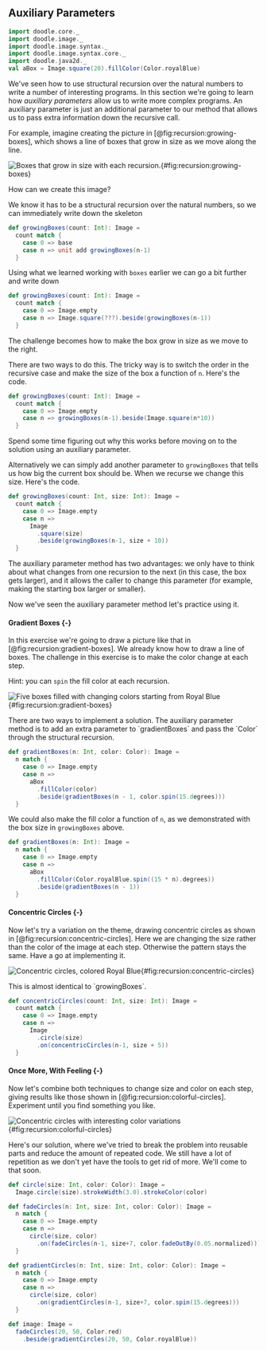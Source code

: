 ## Auxiliary Parameters

```scala mdoc:invisible
import doodle.core._
import doodle.image._
import doodle.image.syntax._
import doodle.image.syntax.core._
import doodle.java2d._
val aBox = Image.square(20).fillColor(Color.royalBlue)
```

We've seen how to use structural recursion over the natural numbers to write a number of interesting programs.
In this section we're going to learn how *auxillary parameters* allow us to write more complex programs.
An auxiliary parameter is just an additional parameter to our method that allows us to pass extra information down the recursive call.

For example, imagine creating the picture in [@fig:recursion:growing-boxes], which shows a line of boxes that grow in size as we move along the line.

![Boxes that grow in size with each recursion.](./src/pages/recursion/growing-boxes.pdf+svg){#fig:recursion:growing-boxes}

How can we create this image?

We know it has to be a structural recursion over the natural numbers, so we can immediately write down the skeleton

```scala
def growingBoxes(count: Int): Image =
  count match {
    case 0 => base
    case n => unit add growingBoxes(n-1)
  }
```

Using what we learned working with `boxes` earlier we can go a bit further and write down

```scala
def growingBoxes(count: Int): Image =
  count match {
    case 0 => Image.empty
    case n => Image.square(???).beside(growingBoxes(n-1))
  }
```

The challenge becomes how to make the box grow in size as we move to the right.

There are two ways to do this.
The tricky way is to switch the order in the recursive case and make the size of the box a function of `n`.
Here's the code.

```scala mdoc:silent
def growingBoxes(count: Int): Image =
  count match {
    case 0 => Image.empty
    case n => growingBoxes(n-1).beside(Image.square(n*10))
  }
```

Spend some time figuring out why this works before moving on to the solution using an auxiliary parameter.

Alternatively we can simply add another parameter to `growingBoxes` that tells us how big the current box should be.
When we recurse we change this size.
Here's the code.

```scala mdoc:silent
def growingBoxes(count: Int, size: Int): Image =
  count match {
    case 0 => Image.empty
    case n => 
      Image
        .square(size)
        .beside(growingBoxes(n-1, size + 10))
  }
```

The auxiliary parameter method has two advantages: we only have to think about what changes from one recursion to the next (in this case, the box gets larger), and it allows the caller to change this parameter (for example, making the starting box larger or smaller).

Now we've seen the auxiliary parameter method let's practice using it.

#### Gradient Boxes {-}

In this exercise we're going to draw a picture like that in [@fig:recursion:gradient-boxes].
We already know how to draw a line of boxes.
The challenge in this exercise is to make the color change at each step.

Hint: you can `spin` the fill color at each recursion.

![Five boxes filled with changing colors starting from Royal Blue](./src/pages/recursion/gradient-boxes.pdf+svg){#fig:recursion:gradient-boxes}

<div class="solution">
There are two ways to implement a solution.
The auxiliary parameter method is to add an extra parameter to `gradientBoxes` and pass the `Color` through the structural recursion.

```scala mdoc:silent
def gradientBoxes(n: Int, color: Color): Image =
  n match {
    case 0 => Image.empty
    case n =>
      aBox
        .fillColor(color)
        .beside(gradientBoxes(n - 1, color.spin(15.degrees)))
  }
```

We could also make the fill color a function of `n`, as we demonstrated with the box size in `growingBoxes` above.

```scala mdoc:silent
def gradientBoxes(n: Int): Image =
  n match {
    case 0 => Image.empty
    case n =>
      aBox
        .fillColor(Color.royalBlue.spin((15 * n).degrees))
        .beside(gradientBoxes(n - 1))
  }
```
</div>

#### Concentric Circles {-}

Now let's try a variation on the theme, drawing concentric circles as shown in [@fig:recursion:concentric-circles]. Here we are changing the size rather than the color of the image at each step. Otherwise the pattern stays the same. Have a go at implementing it.

![Concentric circles, colored Royal Blue](./src/pages/recursion/concentric-circles.pdf+svg){#fig:recursion:concentric-circles}

<div class="solution">
This is almost identical to `growingBoxes`.

```scala mdoc:silent
def concentricCircles(count: Int, size: Int): Image =
  count match {
    case 0 => Image.empty
    case n => 
      Image
        .circle(size)
        .on(concentricCircles(n-1, size + 5))
  }
```
</div>

#### Once More, With Feeling {-}

Now let's combine both techniques to change size and color on each step, giving results like those shown in [@fig:recursion:colorful-circles].
Experiment until you find something you like.

![Concentric circles with interesting color variations](./src/pages/recursion/colorful-circles.pdf+svg){#fig:recursion:colorful-circles}

<div class="solution">
Here's our solution, where we've tried to break the problem into reusable parts and reduce the amount of repeated code.
We still have a lot of repetition as we don't yet have the tools to get rid of more.
We'll come to that soon.

```scala mdoc:silent
def circle(size: Int, color: Color): Image =
  Image.circle(size).strokeWidth(3.0).strokeColor(color)

def fadeCircles(n: Int, size: Int, color: Color): Image =
  n match {
    case 0 => Image.empty
    case n => 
      circle(size, color)
        .on(fadeCircles(n-1, size+7, color.fadeOutBy(0.05.normalized)))
  }

def gradientCircles(n: Int, size: Int, color: Color): Image =
  n match {
    case 0 => Image.empty
    case n => 
      circle(size, color)
        .on(gradientCircles(n-1, size+7, color.spin(15.degrees)))
  }

def image: Image =
  fadeCircles(20, 50, Color.red)
    .beside(gradientCircles(20, 50, Color.royalBlue))
```
</div>
